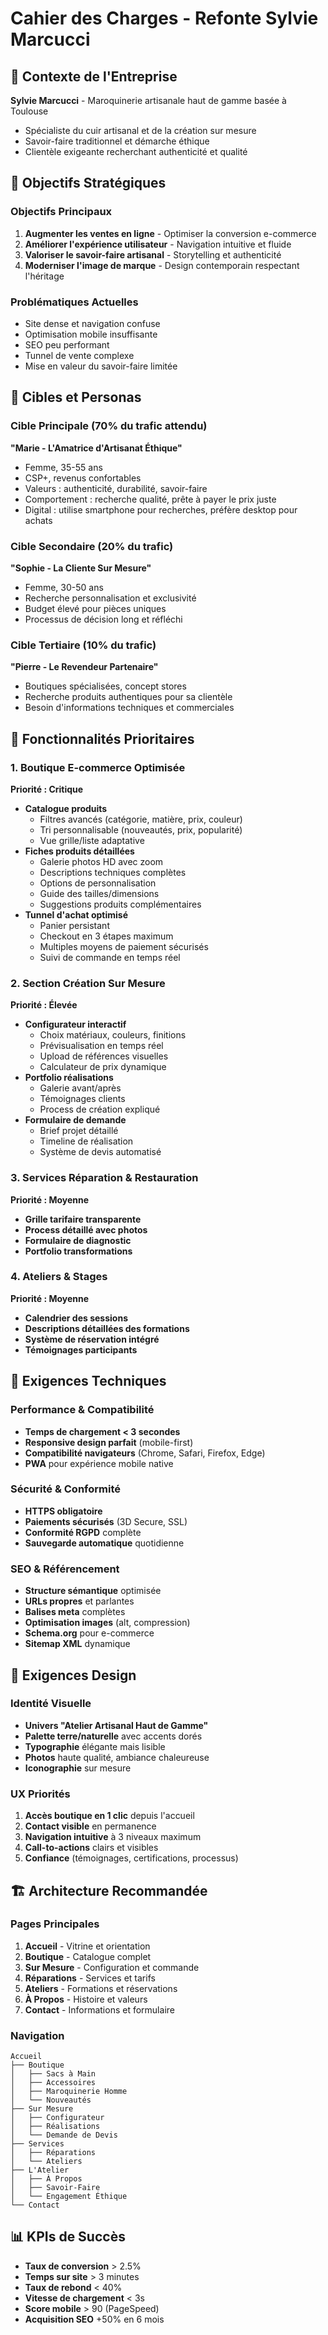 # Cahier des Charges - Refonte Sylvie Marcucci

## 🏢 Contexte de l'Entreprise
**Sylvie Marcucci** - Maroquinerie artisanale haut de gamme basée à Toulouse
- Spécialiste du cuir artisanal et de la création sur mesure
- Savoir-faire traditionnel et démarche éthique
- Clientèle exigeante recherchant authenticité et qualité

## 🎯 Objectifs Stratégiques

### Objectifs Principaux
1. **Augmenter les ventes en ligne** - Optimiser la conversion e-commerce
2. **Améliorer l'expérience utilisateur** - Navigation intuitive et fluide
3. **Valoriser le savoir-faire artisanal** - Storytelling et authenticité
4. **Moderniser l'image de marque** - Design contemporain respectant l'héritage

### Problématiques Actuelles
- Site dense et navigation confuse
- Optimisation mobile insuffisante
- SEO peu performant
- Tunnel de vente complexe
- Mise en valeur du savoir-faire limitée

## 👥 Cibles et Personas

### Cible Principale (70% du trafic attendu)
**"Marie - L'Amatrice d'Artisanat Éthique"**
- Femme, 35-55 ans
- CSP+, revenus confortables
- Valeurs : authenticité, durabilité, savoir-faire
- Comportement : recherche qualité, prête à payer le prix juste
- Digital : utilise smartphone pour recherches, préfère desktop pour achats

### Cible Secondaire (20% du trafic)
**"Sophie - La Cliente Sur Mesure"**
- Femme, 30-50 ans
- Recherche personnalisation et exclusivité
- Budget élevé pour pièces uniques
- Processus de décision long et réfléchi

### Cible Tertiaire (10% du trafic)
**"Pierre - Le Revendeur Partenaire"**
- Boutiques spécialisées, concept stores
- Recherche produits authentiques pour sa clientèle
- Besoin d'informations techniques et commerciales

## 🔧 Fonctionnalités Prioritaires

### 1. Boutique E-commerce Optimisée
**Priorité : Critique**
- **Catalogue produits**
  - Filtres avancés (catégorie, matière, prix, couleur)
  - Tri personnalisable (nouveautés, prix, popularité)
  - Vue grille/liste adaptative
- **Fiches produits détaillées**
  - Galerie photos HD avec zoom
  - Descriptions techniques complètes
  - Options de personnalisation
  - Guide des tailles/dimensions
  - Suggestions produits complémentaires
- **Tunnel d'achat optimisé**
  - Panier persistant
  - Checkout en 3 étapes maximum
  - Multiples moyens de paiement sécurisés
  - Suivi de commande en temps réel

### 2. Section Création Sur Mesure
**Priorité : Élevée**
- **Configurateur interactif**
  - Choix matériaux, couleurs, finitions
  - Prévisualisation en temps réel
  - Upload de références visuelles
  - Calculateur de prix dynamique
- **Portfolio réalisations**
  - Galerie avant/après
  - Témoignages clients
  - Process de création expliqué
- **Formulaire de demande**
  - Brief projet détaillé
  - Timeline de réalisation
  - Système de devis automatisé

### 3. Services Réparation & Restauration
**Priorité : Moyenne**
- **Grille tarifaire transparente**
- **Process détaillé avec photos**
- **Formulaire de diagnostic**
- **Portfolio transformations**

### 4. Ateliers & Stages
**Priorité : Moyenne**
- **Calendrier des sessions**
- **Descriptions détaillées des formations**
- **Système de réservation intégré**
- **Témoignages participants**

## 📱 Exigences Techniques

### Performance & Compatibilité
- **Temps de chargement < 3 secondes**
- **Responsive design parfait** (mobile-first)
- **Compatibilité navigateurs** (Chrome, Safari, Firefox, Edge)
- **PWA** pour expérience mobile native

### Sécurité & Conformité
- **HTTPS obligatoire**
- **Paiements sécurisés** (3D Secure, SSL)
- **Conformité RGPD** complète
- **Sauvegarde automatique** quotidienne

### SEO & Référencement
- **Structure sémantique** optimisée
- **URLs propres** et parlantes
- **Balises meta** complètes
- **Optimisation images** (alt, compression)
- **Schema.org** pour e-commerce
- **Sitemap XML** dynamique

## 🎨 Exigences Design

### Identité Visuelle
- **Univers "Atelier Artisanal Haut de Gamme"**
- **Palette terre/naturelle** avec accents dorés
- **Typographie** élégante mais lisible
- **Photos** haute qualité, ambiance chaleureuse
- **Iconographie** sur mesure

### UX Priorités
1. **Accès boutique en 1 clic** depuis l'accueil
2. **Contact visible** en permanence
3. **Navigation intuitive** à 3 niveaux maximum
4. **Call-to-actions** clairs et visibles
5. **Confiance** (témoignages, certifications, processus)

## 🏗️ Architecture Recommandée

### Pages Principales
1. **Accueil** - Vitrine et orientation
2. **Boutique** - Catalogue complet
3. **Sur Mesure** - Configuration et commande
4. **Réparations** - Services et tarifs  
5. **Ateliers** - Formations et réservations
6. **À Propos** - Histoire et valeurs
7. **Contact** - Informations et formulaire

### Navigation
```
Accueil
├── Boutique
│   ├── Sacs à Main
│   ├── Accessoires
│   ├── Maroquinerie Homme
│   └── Nouveautés
├── Sur Mesure
│   ├── Configurateur
│   ├── Réalisations
│   └── Demande de Devis
├── Services
│   ├── Réparations
│   └── Ateliers
├── L'Atelier
│   ├── À Propos
│   ├── Savoir-Faire
│   └── Engagement Éthique
└── Contact
```

## 📊 KPIs de Succès
- **Taux de conversion** > 2.5%
- **Temps sur site** > 3 minutes
- **Taux de rebond** < 40%
- **Vitesse de chargement** < 3s
- **Score mobile** > 90 (PageSpeed)
- **Acquisition SEO** +50% en 6 mois